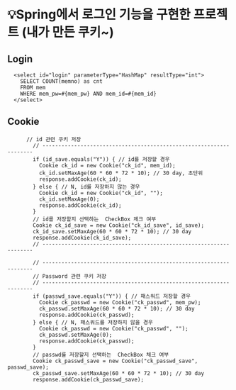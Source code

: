 # 💡Spring에서 로그인 기능을 구현한 프로젝트 (내가 만든 쿠키~)

## Login
      <select id="login" parameterType="HashMap" resultType="int">
		SELECT COUNT(memno) as cnt
		FROM mem
		WHERE mem_pw=#{mem_pw} AND mem_id=#{mem_id}
      </select>
   
## Cookie

          // id 관련 쿠키 저장
	        // -------------------------------------------------------------------
	        if (id_save.equals("Y")) { // id를 저장할 경우
	          Cookie ck_id = new Cookie("ck_id", mem_id);
	          ck_id.setMaxAge(60 * 60 * 72 * 10); // 30 day, 초단위
	          response.addCookie(ck_id);
	        } else { // N, id를 저장하지 않는 경우
	          Cookie ck_id = new Cookie("ck_id", "");
	          ck_id.setMaxAge(0);
	          response.addCookie(ck_id);
	        }
	        // id를 저장할지 선택하는  CheckBox 체크 여부
	        Cookie ck_id_save = new Cookie("ck_id_save", id_save);
	        ck_id_save.setMaxAge(60 * 60 * 72 * 10); // 30 day
	        response.addCookie(ck_id_save);
	        // -------------------------------------------------------------------

	        // -------------------------------------------------------------------
	        // Password 관련 쿠키 저장
	        // -------------------------------------------------------------------
	        if (passwd_save.equals("Y")) { // 패스워드 저장할 경우
	          Cookie ck_passwd = new Cookie("ck_passwd", mem_pw);
	          ck_passwd.setMaxAge(60 * 60 * 72 * 10); // 30 day
	          response.addCookie(ck_passwd);
	        } else { // N, 패스워드를 저장하지 않을 경우
	          Cookie ck_passwd = new Cookie("ck_passwd", "");
	          ck_passwd.setMaxAge(0);
	          response.addCookie(ck_passwd);
	        }
	        // passwd를 저장할지 선택하는  CheckBox 체크 여부
	        Cookie ck_passwd_save = new Cookie("ck_passwd_save", passwd_save);
	        ck_passwd_save.setMaxAge(60 * 60 * 72 * 10); // 30 day
	        response.addCookie(ck_passwd_save);

